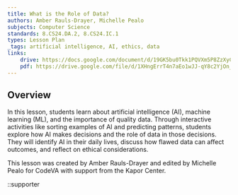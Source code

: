```yaml
---
title: What is the Role of Data?
authors: Amber Rauls-Drayer, Michelle Pealo
subjects: Computer Science
standards: 8.CS24.DA.2, 8.CS24.IC.1
types: Lesson Plan
_tags: artificial intelligence, AI, ethics, data
links:
    drive: https://docs.google.com/document/d/19GK5bu0Tkk1PQVXm5P8ZzXyC84imdIVACBJmDxTsddQ/edit?usp=sharing
    pdf: https://drive.google.com/file/d/1XHngErrT4n7aEo1wJJ-qY8c2YjOn_tvu/view?usp=drive_link
---
```


## Overview

In this lesson, students learn about artificial intelligence (AI), machine learning (ML), and the importance of quality data. Through interactive activities like sorting examples of AI and predicting patterns, students explore how AI makes decisions and the role of data in those decisions. They will identify AI in their daily lives, discuss how flawed data can affect outcomes, and reflect on ethical considerations. 

This lesson was created by Amber Rauls-Drayer and edited by Michelle Pealo for CodeVA with support from the Kapor Center.

::supporter